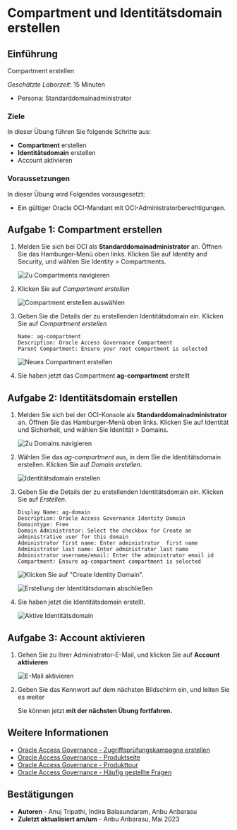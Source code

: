 # Compartment und Identitätsdomain erstellen

## Einführung

Compartment erstellen

_Geschätzte Laborzeit_: 15 Minuten

*   Persona: Standarddomainadministrator

### Ziele

In dieser Übung führen Sie folgende Schritte aus:

*   **Compartment** erstellen
*   **Identitätsdomain** erstellen
*   Account aktivieren

### Voraussetzungen

In dieser Übung wird Folgendes vorausgesetzt:

*   Ein gültiger Oracle OCI-Mandant mit OCI-Administratorberechtigungen.

## Aufgabe 1: Compartment erstellen

1.  Melden Sie sich bei OCI als **Standarddomainadministrator** an. Öffnen Sie das Hamburger-Menü oben links. Klicken Sie auf Identity and Security, und wählen Sie Identity > Compartments.
    
    ![Zu Compartments navigieren](images/navigate-comp.png)
    
2.  Klicken Sie auf _Compartment erstellen_
    
    ![Compartment erstellen auswählen](images/create-compartment.png)
    
3.  Geben Sie die Details der zu erstellenden Identitätsdomain ein. Klicken Sie auf _Compartment erstellen_
    
        Name: ag-compartment
        Description: Oracle Access Governance Compartment
        Parent Compartment: Ensure your root compartment is selected
        
    
    ![Neues Compartment erstellen](images/new-compartment.png)
    
4.  Sie haben jetzt das Compartment **ag-compartment** erstellt
    

## Aufgabe 2: Identitätsdomain erstellen

1.  Melden Sie sich bei der OCI-Konsole als **Standarddomainadministrator** an. Öffnen Sie das Hamburger-Menü oben links. Klicken Sie auf Identität und Sicherheit, und wählen Sie Identität > Domains.
    
    ![Zu Domains navigieren](images/navigate-to-domains.png)
    
2.  Wählen Sie das _ag-compartment_ aus, in dem Sie die Identitätsdomain erstellen. Klicken Sie auf _Domain erstellen_.
    
    ![Identitätsdomain erstellen](images/create-domains.png)
    
3.  Geben Sie die Details der zu erstellenden Identitätsdomain ein. Klicken Sie auf _Erstellen_.
    
        Display Name: ag-domain
        Description: Oracle Access Governance Identity Domain
        Domaintype: Free
        Domain Administrator: Select the checkbox for Create an administrative user for this domain 
        Administrator first name: Enter administrator  first name 
        Administrator last name: Enter administrator last name 
        Administrator username/email: Enter the administrator email id
        Compartment: Ensure ag-compartment compartment is selected
        
    
    ![Klicken Sie auf "Create Identity Domain".](images/click-create-domain.png)
    
    ![Erstellung der Identitätsdomain abschließen](images/complete-creation-domain.png)
    
4.  Sie haben jetzt die Identitätsdomain erstellt.
    
    ![Aktive Identitätsdomain](images/active-identity-domain.png)
    

## Aufgabe 3: Account aktivieren

1.  Gehen Sie zu Ihrer Administrator-E-Mail, und klicken Sie auf **Account aktivieren**
    
    ![E-Mail aktivieren](images/activate-email.png)
    
2.  Geben Sie das Kennwort auf dem nächsten Bildschirm ein, und leiten Sie es weiter
    
    Sie können jetzt **mit der nächsten Übung fortfahren.**
    

## Weitere Informationen

*   [Oracle Access Governance - Zugriffsprüfungskampagne erstellen](https://docs.oracle.com/en/cloud/paas/access-governance/pdapg/index.html)
*   [Oracle Access Governance - Produktseite](https://www.oracle.com/security/cloud-security/access-governance/)
*   [Oracle Access Governance - Produkttour](https://www.oracle.com/webfolder/s/quicktours/paas/pt-sec-access-governance/index.html)
*   [Oracle Access Governance - Häufig gestellte Fragen](https://www.oracle.com/security/cloud-security/access-governance/faq/)

## Bestätigungen

*   **Autoren** - Anuj Tripathi, Indira Balasundaram, Anbu Anbarasu
*   **Zuletzt aktualisiert am/um** - Anbu Anbarasu, Mai 2023